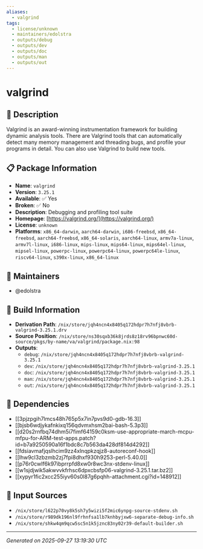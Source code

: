 ```yaml
---
aliases:
  - valgrind
tags:
  - license/unknown
  - maintainers/edolstra
  - outputs/debug
  - outputs/dev
  - outputs/doc
  - outputs/man
  - outputs/out
---
```


# valgrind

## 📝 Description

Valgrind is an award-winning instrumentation framework for
building dynamic analysis tools.  There are Valgrind tools that
can automatically detect many memory management and threading
bugs, and profile your programs in detail.  You can also use
Valgrind to build new tools.


## 📋 Package Information

- **Name**: `valgrind`
- **Version**: `3.25.1`
- **Available**: ✅ Yes
- **Broken**: ✅ No
- **Description**: Debugging and profiling tool suite
- **Homepage**: [https://valgrind.org/](https://valgrind.org/)
- **License**: `unknown`
- **Platforms**: `x86_64-darwin`, `aarch64-darwin`, `i686-freebsd`, `x86_64-freebsd`, `aarch64-freebsd`, `x86_64-solaris`, `aarch64-linux`, `armv7a-linux`, `armv7l-linux`, `i686-linux`, `mips-linux`, `mips64-linux`, `mips64el-linux`, `mipsel-linux`, `powerpc-linux`, `powerpc64-linux`, `powerpc64le-linux`, `riscv64-linux`, `s390x-linux`, `x86_64-linux`
## 👥 Maintainers

- @edolstra


## 🔧 Build Information

- **Derivation Path**: `/nix/store/jqh4ncn4x8405q172hdpr7h7nfj8vbrb-valgrind-3.25.1.drv`
- **Source Position**: `/nix/store/ns30sqxb36k8jrds8z18rv96bpnwc60d-source/pkgs/by-name/va/valgrind/package.nix:98`
- **Outputs**:
  - `debug`:  `/nix/store/jqh4ncn4x8405q172hdpr7h7nfj8vbrb-valgrind-3.25.1`
  - `dev`:  `/nix/store/jqh4ncn4x8405q172hdpr7h7nfj8vbrb-valgrind-3.25.1`
  - `doc`:  `/nix/store/jqh4ncn4x8405q172hdpr7h7nfj8vbrb-valgrind-3.25.1`
  - `man`:  `/nix/store/jqh4ncn4x8405q172hdpr7h7nfj8vbrb-valgrind-3.25.1`
  - `out`:  `/nix/store/jqh4ncn4x8405q172hdpr7h7nfj8vbrb-valgrind-3.25.1`

## 🔗 Dependencies

- [[3pjzpgih7lmcs48h765p5x7in7pvs9d0-gdb-16.3]]
- [[bjsb6wdjykafnkixq156qdvmxhsm2bai-bash-5.3p3]]
- [[d20s2rnfbq74dhm5i7fimf64159c0ksm-use-appropriate-march-mcpu-mfpu-for-ARM-test-apps.patch?id=b7a9250590a16f1bdc8c7b563da428df814d4292]]
- [[fdsiavmafjqslhcim9zz4xlnqpkzqjz8-autoreconf-hook]]
- [[lhw9cl3zbzmb2zj7fpi8dhxf930h9253-perl-5.40.0]]
- [[p76r0cwlf6k97ibprrpfd8xw0r8wc3nx-stdenv-linux]]
- [[w1sjdjwik5akwvvkfrhsc6dpxcbsfp06-valgrind-3.25.1.tar.bz2]]
- [[xypyr1fic2xcc255iyv60s0l87g6pqhh-attachment.cgi?id=148912]]

## 📁 Input Sources

- `/nix/store/l622p70vy8k5sh7y5wizi5f2mic6ynpg-source-stdenv.sh`
- `/nix/store/r989dk196nl9frhnfsa1lb7knhbyjxw6-separate-debug-info.sh`
- `/nix/store/shkw4qm9qcw5sc5n1k5jznc83ny02r39-default-builder.sh`

---
*Generated on 2025-09-27 13:19:30 UTC*
